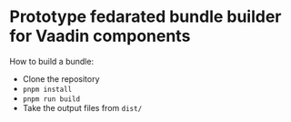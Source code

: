 # Prototype fedarated bundle builder for Vaadin components

How to build a bundle:

- Clone the repository
- `pnpm install`
- `pnpm run build`
- Take the output files from `dist/`
